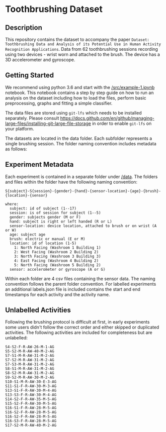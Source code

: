 # Toothbrushing Dataset

## Description

This repository contains the dataset to accompany the paper ``Dataset: Toothbrushing Data and Analysis of its Potential Use in
Human Activity Recognition Applications``. Data from 62 toothbrushing sessions recording using two devices - wrist worn and attached to the brush. The device has a 3D accelerometer and gyroscope.

## Getting Started

We recommend using python 3.6 and start with the [/src/example-1.ipynb](/src/example-1.ipynb) notebook. This notebook contains a step by step guide on how to run an analysis on the dataset including how to load the files, perform basic preprocessing, graphs and fitting a simple classifier.

The data files are stored using `git-lfs` which needs to be installed separately. Please consult https://docs.github.com/en/github/managing-large-files/installing-git-large-file-storage in order to enable `git-lfs` on your platform.

The datasets are located in the data folder. Each subfolder represents a single brushing session. The folder naming convention includes metadata as follows:

## Experiment Metadata

Each experiment is contained in a separate folder under [/data](/data). The folders and files within the folder have the following naming convention:

```
S{subject}-S{session}-{gender}-{hand}-{sensor-location}-{age}-{brush}-{location}-{sensor}

where:
  subject: id of subject (1--17)
  session: is of session for subject (1--5)
  gender: subjects gender (M or F)
  hand: subject is right or left handed (R or L)
  sensor-location: device location, attached to brush or on wrist (A or W)
  age: subject age
  brush: electric or manual (E or M)
  location: id of location (1-5)
    1: North Facing (Washroom 1 Building 1)
    2: West Facing (Washroom 2 Building 2)
    3: North Facing (Washroom 3 Building 3)
    4: East Facing (Washroom 4 Building 2)
    5: North Facing (Washroom 5 Building 2)
  sensor: accelerometer or gyroscope (A or G)
```

Within each folder are 4 csv files containing the sensor data. The naming convention follows the parent folder convention. For labelled experiments an additional labels.json file is included contains the start and end timestamps for each activity and the activity name.

## Unlabelled Activities

Following the brushing protocol is difficult at first, in early experiments some users didn't follow the correct order and either skipped or duplicated activities. The following activities are included for completeness but are unlabelled:

```
S4-S2-F-R-AW-26-M-1-AG
S5-S2-M-R-AW-40-M-2-AG
S7-S1-M-R-AW-31-M-2-AG
S7-S2-M-R-AW-31-M-2-AG
S7-S3-M-R-AW-31-M-2-AG
S8-S1-M-R-AW-31-M-2-AG
S8-S2-M-R-AW-31-M-2-AG
S9-S2-M-R-AW-30-M-2-AG
S10-S1-M-R-AW-30-E-3-AG
S11-S1-F-R-AW-30-M-3-AG
S13-S1-F-R-AW-30-M-4-AG
S13-S3-F-R-AW-30-M-4-AG
S14-S2-F-R-AW-35-M-5-AG
S15-S2-F-R-AW-30-M-5-AG
S16-S1-F-R-AW-28-M-5-AG
S16-S2-F-R-AW-28-M-5-AG
S16-S2-F-R-AW-28-M-5-AG
S16-S3-F-R-AW-28-M-5-AG
S17-S2-M-R-AW-40-M-2-AG
```
